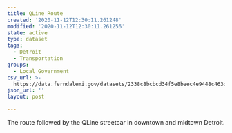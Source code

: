 ```yaml
---
title: QLine Route
created: '2020-11-12T12:30:11.261248'
modified: '2020-11-12T12:30:11.261256'
state: active
type: dataset
tags:
  - Detroit
  - Transportation
groups:
  - Local Government
csv_url: >-
  https://data.ferndalemi.gov/datasets/2338c8bcbcd34f5e8beec4e9448c463d_0.csv?outSR=%7B%22latestWkid%22%3A3857%2C%22wkid%22%3A102100%7D
json_url: ''
layout: post

---
```

<span>The route followed by the QLine streetcar in downtown and midtown Detroit.</span>
